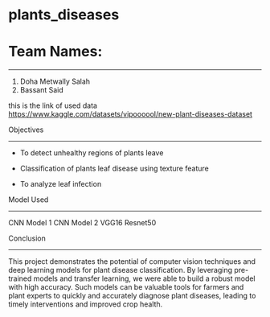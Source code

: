 # plants_diseases

# Team Names:
*********************
1) Doha Metwally Salah
2) Bassant Said 

this is the link of used data https://www.kaggle.com/datasets/vipoooool/new-plant-diseases-dataset

Objectives
**************************
- To detect unhealthy regions of plants leave

- Classification of plants leaf disease using texture feature

- To analyze leaf infection

Model Used
***********************
CNN Model 1
CNN Model 2
VGG16
Resnet50

Conclusion
************************
This project demonstrates the potential of computer vision techniques and deep learning models for plant disease classification. By leveraging pre-trained models and transfer learning, we were able to build a robust model with high accuracy. Such models can be valuable tools for farmers and plant experts to quickly and accurately diagnose plant diseases, leading to timely interventions and improved crop health.


 

